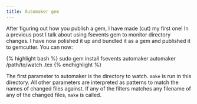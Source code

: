 ```yaml
---
title: Automaker gem
---
```


After figuring out how you publish a gem, I have made (cut) my first one! In a
previous post I talk about using fsevents gem to monitor directory changes. I
have now polished it up and bundled it as a gem and published it to gemcutter.
You can now:

{% highlight bash %}
sudo gem install fsevents automaker
automaker /path/to/watch .tex
{% endhighlight %}

The first parameter to automaker is the directory to watch. `make` is run in
this directory. All other parameters are interpreted as patterns to match the
names of changed files against. If any of the filters matches any filename of
any of the changed files, `make` is called.
